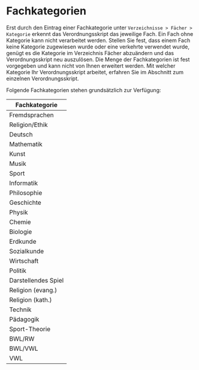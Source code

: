 # Fachkategorien

Erst durch den Eintrag einer Fachkategorie unter ```Verzeichnisse > Fächer > Kategorie``` erkennt das Verordnungsskript das jeweilige Fach. Ein Fach ohne Kategorie kann nicht verarbeitet werden. Stellen Sie fest, dass einem Fach keine Kategorie zugewiesen wurde oder eine verkehrte verwendet wurde, genügt es die Kategorie im Verzeichnis Fächer abzuändern und das Verordnungsskript neu auszulösen.
Die Menge der Fachkategorien ist fest vorgegeben und kann nicht von Ihnen erweitert werden. Mit welcher Kategorie Ihr Verordnungsskript arbeitet, erfahren Sie im Abschnitt zum einzelnen Verordnungsskript. 

Folgende Fachkategorien stehen grundsätzlich zur Verfügung:


| Fachkategorie       |
|---------------------|
| Fremdsprachen       |
| Religion/Ethik      |
| Deutsch             |
| Mathematik          |
| Kunst               |
| Musik               |
| Sport               |
| Informatik          |
| Philosophie         |
| Geschichte          |
| Physik              |
| Chemie              |
| Biologie            |
| Erdkunde            |
| Sozialkunde         |
| Wirtschaft          |
| Politik             |
| Darstellendes Spiel |
| Religion (evang.)   |
| Religion (kath.)    |
| Technik             |
| Pädagogik           |
| Sport-Theorie       |
| BWL/RW              |
| BWL/VWL             |
| VWL                 |


